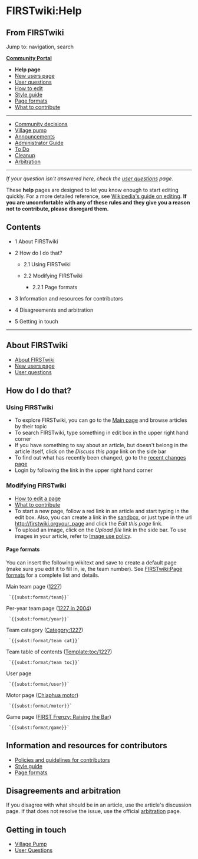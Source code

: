 # FIRSTwiki:Help

## From FIRSTwiki

Jump to: navigation, search

**[Community Portal](FIRSTwiki:Community_portal "FIRSTwiki:Community portal")**

- ****Help page****
- [New users page](FIRSTwiki:New_users_page "FIRSTwiki:New users page")
- [User questions](FIRSTwiki:User_questions "FIRSTwiki:User questions")
- [How to edit](FIRSTwiki:How_does_one_edit_a_page "FIRSTwiki:How does one edit a page")
- [Style guide](FIRSTwiki:Style_guide "FIRSTwiki:Style guide")
- [Page formats](FIRSTwiki:Page_formats "FIRSTwiki:Page formats")
- [What to contribute](FIRSTwiki:What_to_contribute "FIRSTwiki:What to contribute")

--------------------------------------------------------------------------------

- [Community decisions](FIRSTwiki:Community_decisions "FIRSTwiki:Community decisions")
- [Village pump](FIRSTwiki:Village_pump "FIRSTwiki:Village pump")
- [Announcements](FIRSTwiki:Announcements "FIRSTwiki:Announcements")
- [Administrator Guide](FIRSTwiki:Guide_for_administrators "FIRSTwiki:Guide for administrators")
- [To Do](FIRSTwiki:To_Do "FIRSTwiki:To Do")
- [Cleanup](FIRSTwiki:Cleanup "FIRSTwiki:Cleanup")
- [Arbitration](FIRSTwiki:Arbitration "FIRSTwiki:Arbitration")

--------------------------------------------------------------------------------

_If your question isn't answered here, check the [user questions](FIRSTwiki:User_Questions "FIRSTwiki:User Questions") page._

These **help** pages are designed to let you know enough to start editing quickly. For a more detailed reference, see [Wikipedia's guide on editing](http://www.wikipedia.org/wiki/How_to_edit_a_page "wikipedia:How_to_edit_a_page"). **If you are uncomfortable with any of these rules and they give you a reason not to contribute, please disregard them.**

## Contents

- 1 About FIRSTwiki
- 2 How do I do that?

  - 2.1 Using FIRSTwiki
  - 2.2 Modifying FIRSTwiki

    - 2.2.1 Page formats

- 3 Information and resources for contributors
- 4 Disagreements and arbitration
- 5 Getting in touch

--------------------------------------------------------------------------------

## About FIRSTwiki

- [About FIRSTwiki](FIRSTwiki:About "FIRSTwiki:About")
- [New users page](FIRSTwiki:New_users_page "FIRSTwiki:New users page")
- [User questions](FIRSTwiki:User_Questions "FIRSTwiki:User Questions")

## How do I do that?

### Using FIRSTwiki

- To explore FIRSTwiki, you can go to the [Main page](Main_page "Main page") and browse articles by their topic
- To search FIRSTwiki, type something in edit box in the upper right hand corner
- If you have something to say about an article, but doesn't belong in the article itself, click on the _Discuss this page_ link on the side bar
- To find out what has recently been changed, go to the [recent changes page](Special:Recentchanges "Special:Recentchanges")
- Login by following the link in the upper right hand corner

### Modifying FIRSTwiki

- [How to edit a page](FIRSTwiki:How_does_one_edit_a_page "FIRSTwiki:How does one edit a page")
- [What to contribute](FIRSTwiki:What_to_contribute "FIRSTwiki:What to contribute")
- To start a new page, follow a red link in an article and start typing in the edit box. Also, you can create a link in the [sandbox](FIRSTwiki:Sandbox "FIRSTwiki:Sandbox"), or just type in the url <http://firstwiki.orgyour_page> and click the _Edit this page_ link.
- To upload an image, click on the _Upload file_ link in the side bar. To use images in your article, refer to [Image use policy](Image_use_policy "Image use policy").

#### Page formats

You can insert the following wikitext and save to create a default page (make sure you edit it to fill in, ie, the team number). See [FIRSTwiki:Page formats](FIRSTwiki:Page_formats "FIRSTwiki:Page formats") for a complete list and details.

Main team page ([1227](1227 "1227"))

```
 `{{subst:format/team}}`
```

Per-year team page ([1227 in 2004](1227_in_2004 "1227 in 2004"))

```
 `{{subst:format/year}}`
```

Team category ([Category:1227](Category:1227 "Category:1227"))

```
 `{{subst:format/team cat}}`
```

Team table of contents ([Template:toc/1227](Template:Toc/1227 "Template:Toc/1227"))

```
 `{{subst:format/team toc}}`
```

User page

```
 `{{subst:format/user}}`
```

Motor page ([Chiaphua motor](Chiaphua_motor "Chiaphua motor"))

```
 `{{subst:format/motor}}`
```

Game page ([FIRST Frenzy: Raising the Bar](FIRST_Frenzy:_Raising_the_Bar "FIRST Frenzy: Raising the Bar"))

```
 `{{subst:format/game}}`
```

## Information and resources for contributors

- [Policies and guidelines for contributors](FIRSTwiki:Policies_and_guidelines_for_contributors "FIRSTwiki:Policies and guidelines for contributors")
- [Style guide](FIRSTwiki:Style_guide "FIRSTwiki:Style guide")
- [Page formats](FIRSTwiki:Page_formats "FIRSTwiki:Page formats")

## Disagreements and arbitration

If you disagree with what should be in an article, use the article's discussion page. If that does not resolve the issue, use the official [arbitration](FIRSTwiki:Arbitration "FIRSTwiki:Arbitration") page.

## Getting in touch

- [Village Pump](FIRSTwiki:Village_pump "FIRSTwiki:Village pump")
- [User Questions](FIRSTwiki:User_Questions "FIRSTwiki:User Questions")
